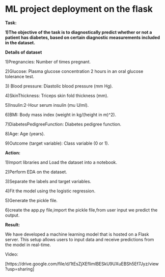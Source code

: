 # ML project deployment on the flask

<p><b>Task:</b><p>
<p><b>1)The objective of the task is to diagnostically predict whether or not a patient has diabetes, based on certain diagnostic measurements included in the dataset.</b></p>

<p><b>Details of dataset</b></p>
<p> 1)Pregnancies: Number of times pregnant.</p>
<p> 2)Glucose: Plasma glucose concentration 2 hours in an oral glucose tolerance test.</p>
<p> 3) Blood pressure: Diastolic blood pressure (mm Hg). </p>
<p> 4)SkinThickness: Triceps skin fold thickness (mm). </p>
<p> 5)Insulin:2-Hour serum insulin (mu U/ml). </p>
<p> 6)BMI: Body mass index (weight in kg/(height in m)^2). </p>
<p> 7)DiabetesPedigreeFunction: Diabetes pedigree function.</p>
<p> 8)Age: Age (years).</p>
<p> 9)Outcome (target variable): Class variable (0 or 1).</p>

<p><b>Action:</b><p>
<p> 1)Import libraries and Load the dataset into a notebook.</p>
<p> 2)Perform EDA on the dataset.</p>
<p> 3)Separate the labels and target variables. </p>
<p> 4)Fit the model using the logistic regression. </p>
<p> 5)Generate the pickle file. </p>
<p> 6)create the app.py file,import the pickle file,from user input we predict the output. </p>

<p><b>Result:</b><p>
<p>We have developed a machine learning model that is hosted on a Flask server. This setup allows users to input data and receive predictions from the model in real-time. </p>
<p> Video:</p>
<p>[https://drive.google.com/file/d/1tEsZjXEflimlBESkU9UXuEBSh5Ef7Jyz/view?usp=sharing]</p>

